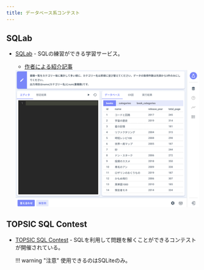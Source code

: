 ```yaml
---
title: データベース系コンテスト
---
```


## SQLab

- [SQLab](https://sqlab.net/) - SQLの練習ができる学習サービス。
    - [作者による紹介記事](https://qiita.com/take_paolo/items/6b69767d8efbd013bf64)

    <div align="center">
      <img loading="lazy" src="../../images/related_contest_sites/sqlab/sqlab.png" alt="sqlab">
    </div>

## TOPSIC SQL Contest

- [TOPSIC SQL Contest](https://topsic-contest.jp/home) - SQLを利用して問題を解くことができるコンテストが開催されている。

    !!! warning "注意"
        使用できるのはSQLiteのみ。
